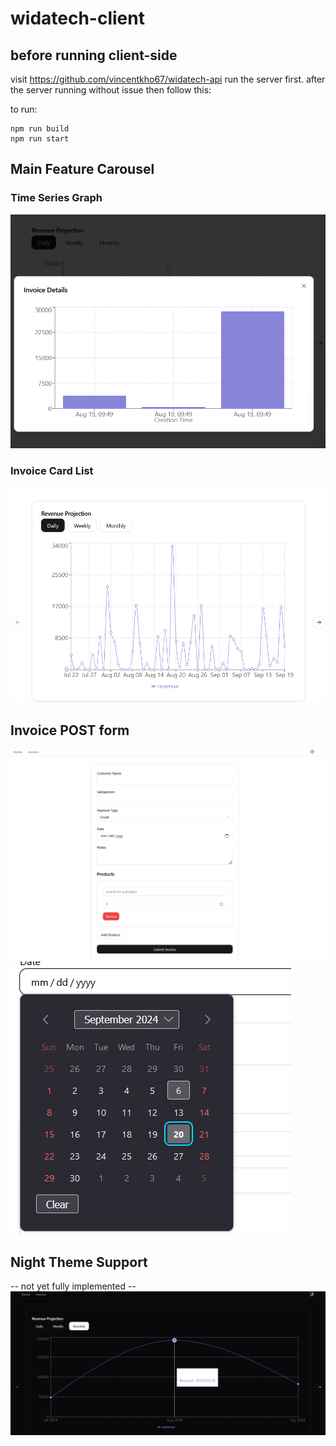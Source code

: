 # widatech-client
## before running client-side
visit https://github.com/vincentkho67/widatech-api
run the server first.
after the server running without issue then follow this:

to run:
```
npm run build
npm run start
```
## Main Feature Carousel
### Time Series Graph
![alt text](image.png)

### Invoice Card List
![alt text](image-1.png)

## Invoice POST form
![alt text](image-2.png)
![alt text](image-3.png)

## Night Theme Support
-- not yet fully implemented --
![alt text](image-4.png)
